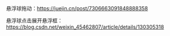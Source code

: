 悬浮球拖动：https://juejin.cn/post/7306663091848888358

悬浮球点击展开悬浮框：
https://blog.csdn.net/weixin_45462807/article/details/130305318

